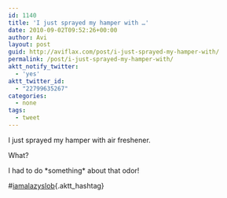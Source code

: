 ```yaml
---
id: 1140
title: 'I just sprayed my hamper with …'
date: 2010-09-02T09:52:26+00:00
author: Avi
layout: post
guid: http://aviflax.com/post/i-just-sprayed-my-hamper-with/
permalink: /post/i-just-sprayed-my-hamper-with/
aktt_notify_twitter:
  - 'yes'
aktt_twitter_id:
  - "22799635267"
categories:
  - none
tags:
  - tweet
---
```

I just sprayed my hamper with air freshener.

What?

I had to do \*something\* about that odor!
   
#[iamalazyslob](http://search.twitter.com/search?q=%23iamalazyslob){.aktt_hashtag}
